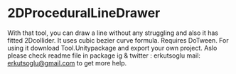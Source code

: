 # 2DProceduralLineDrawer
With that tool, you can draw a line without any struggling and also it has fitted 2Dcollider.
It uses cubic bezier curve formula. Requires DoTween.
For using it download Tool.Unitypackage and export your own project. Aslo please check readme file in package
ig & twitter : erkutsoglu
mail: erkutsoglu@gmail.com to get more help.
